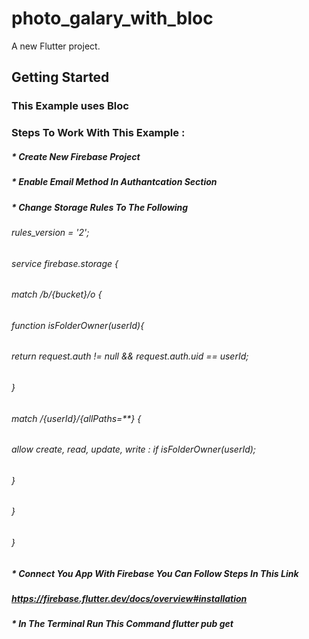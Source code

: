 # photo_galary_with_bloc

A new Flutter project.

## Getting Started


### This Example uses Bloc 

### Steps To Work With This Example :

##### * Create New Firebase Project
##### * Enable Email Method In Authantcation Section
##### * Change Storage Rules To The Following 

###### rules_version = '2';
###### service firebase.storage {
###### match /b/{bucket}/o {
###### function isFolderOwner(userId){
###### return request.auth != null && request.auth.uid == userId;
###### }
######  match /{userId}/{allPaths=**} {
######  allow create, read, update, write : if isFolderOwner(userId);
###### }
###### }
###### }
##### * Connect You App With Firebase You Can Follow Steps In This Link
##### https://firebase.flutter.dev/docs/overview#installation
##### * In The Terminal Run This Command flutter pub get


